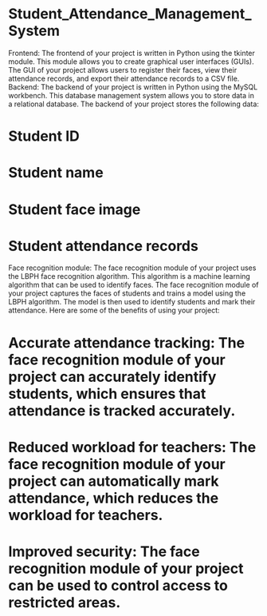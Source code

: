 # Student_Attendance_Management_System
Frontend: The frontend of your project is written in Python using the tkinter module. This module allows you to create graphical user interfaces (GUIs). The GUI of your project allows users to register their faces, view their attendance records, and export their attendance records to a CSV file.
Backend: The backend of your project is written in Python using the MySQL workbench. This database management system allows you to store data in a relational database. The backend of your project stores the following data:
# Student ID
# Student name
# Student face image
# Student attendance records
Face recognition module: The face recognition module of your project uses the LBPH face recognition algorithm. This algorithm is a machine learning algorithm that can be used to identify faces. The face recognition module of your project captures the faces of students and trains a model using the LBPH algorithm. The model is then used to identify students and mark their attendance.
Here are some of the benefits of using your project:
# Accurate attendance tracking: The face recognition module of your project can accurately identify students, which ensures that attendance is tracked accurately.
# Reduced workload for teachers: The face recognition module of your project can automatically mark attendance, which reduces the workload for teachers.
# Improved security: The face recognition module of your project can be used to control access to restricted areas.
